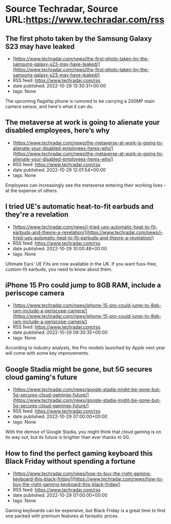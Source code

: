 # Source Techradar, Source URL:https://www.techradar.com/rss

## The first photo taken by the Samsung Galaxy S23 may have leaked
 - [https://www.techradar.com/news/the-first-photo-taken-by-the-samsung-galaxy-s23-may-have-leaked/](https://www.techradar.com/news/the-first-photo-taken-by-the-samsung-galaxy-s23-may-have-leaked/)
 - RSS feed: https://www.techradar.com/rss
 - date published: 2022-10-29 13:30:31+00:00
 - tags: None

The upcoming flagship phone is rumored to be carrying a 200MP main camera sensor, and here's what it can do.

## The metaverse at work is going to alienate your disabled employees, here’s why
 - [https://www.techradar.com/news/the-metaverse-at-work-is-going-to-alienate-your-disabled-employees-heres-why/](https://www.techradar.com/news/the-metaverse-at-work-is-going-to-alienate-your-disabled-employees-heres-why/)
 - RSS feed: https://www.techradar.com/rss
 - date published: 2022-10-29 12:01:54+00:00
 - tags: None

Employees can increasingly see the metaverse entering their working lives - at the expense of others.

## I tried UE's automatic heat-to-fit earbuds and they're a revelation
 - [https://www.techradar.com/news/i-tried-ues-automatic-heat-to-fit-earbuds-and-theyre-a-revelation/](https://www.techradar.com/news/i-tried-ues-automatic-heat-to-fit-earbuds-and-theyre-a-revelation/)
 - RSS feed: https://www.techradar.com/rss
 - date published: 2022-10-29 10:00:48+00:00
 - tags: None

Ultimate Ears' UE Fits are now available in the UK. If you want fuss-free, custom-fit earbuds, you need to know about them.

## iPhone 15 Pro could jump to 8GB RAM, include a periscope camera
 - [https://www.techradar.com/news/iphone-15-pro-could-jump-to-8gb-ram-include-a-periscope-camera/](https://www.techradar.com/news/iphone-15-pro-could-jump-to-8gb-ram-include-a-periscope-camera/)
 - RSS feed: https://www.techradar.com/rss
 - date published: 2022-10-29 09:30:35+00:00
 - tags: None

According to industry analysts, the Pro models launched by Apple next year will come with some key improvements.

## Google Stadia might be gone, but 5G secures cloud gaming's future
 - [https://www.techradar.com/news/google-stadia-might-be-gone-but-5g-secures-cloud-gamings-future/](https://www.techradar.com/news/google-stadia-might-be-gone-but-5g-secures-cloud-gamings-future/)
 - RSS feed: https://www.techradar.com/rss
 - date published: 2022-10-29 07:00:00+00:00
 - tags: None

With the demise of Google Stadia, you might think that cloud gaming is on its way out, but its future is brighter than ever thanks to 5G.

## How to find the perfect gaming keyboard this Black Friday without spending a fortune
 - [https://www.techradar.com/news/how-to-buy-the-right-gaming-keyboard-this-black-friday/](https://www.techradar.com/news/how-to-buy-the-right-gaming-keyboard-this-black-friday/)
 - RSS feed: https://www.techradar.com/rss
 - date published: 2022-10-29 07:00:00+00:00
 - tags: None

Gaming keyboards can be expensive, but Black Friday is a great time to find one packed with premium features at fantastic prices.
